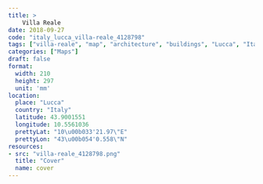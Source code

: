 ```yaml
---
title: > 
    Villa Reale
date: 2018-09-27
code: "italy_lucca_villa-reale_4128798"
tags: ["villa-reale", "map", "architecture", "buildings", "Lucca", "Italy"]
categories: ["Maps"]
draft: false
format:
  width: 210
  height: 297
  unit: 'mm'
location:
  place: "Lucca"
  country: "Italy"
  latitude: 43.9001551
  longitude: 10.5561036
  prettyLat: "10\u00b033'21.97\"E"
  prettyLon: "43\u00b054'0.558\"N"
resources:
- src: "villa-reale_4128798.png"
  title: "Cover"
  name: cover
---
```

